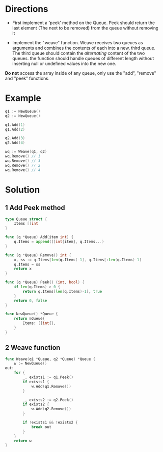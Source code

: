 # Directions

- First implement a 'peek' method on the Queue. Peek should return the last element
  (The next to be removed) from the queue without removing it

- Implement the "weave" function. Weave receives two queues as arguments and combines the contents of each into a new, third queue.
  The third queue should contain the _alternating_ content of the two queues. the function should handle queues of different length without inserting null or undefined values into the new one.

**Do not** access the array inside of any queue, only use the "add", "remove" and "peek" functions.

# Example

```go
q1 := NewQueue()
q2 := NewQueue()

q1.Add(1)
q1.Add(2)

q2.Add(3)
q2.Add(4)

wq := Weave(q1, q2)
wq.Remove() // 1
wq.Remove() // 3
wq.Remove() // 2
wq.Remove() // 4
```

# Solution

## 1 Add Peek method

```go
type Queue struct {
	Items []int
}

func (q *Queue) Add(item int) {
	q.Items = append([]int{item}, q.Items...)
}

func (q *Queue) Remove() int {
	x, ss := q.Items[len(q.Items)-1], q.Items[:len(q.Items)-1]
	q.Items = ss
	return x
}

func (q *Queue) Peek() (int, bool) {
	if len(q.Items) > 0 {
		return q.Items[len(q.Items)-1], true
	}
	return 0, false
}

func NewQueue() *Queue {
	return &Queue{
		Items: []int{},
	}
}
```

## 2 Weave function

```go
func Weave(q1 *Queue, q2 *Queue) *Queue {
	w := NewQueue()
out:
	for {
		_, exists1 := q1.Peek()
		if exists1 {
			w.Add(q1.Remove())
		}

		_, exists2 := q2.Peek()
		if exists2 {
			w.Add(q2.Remove())
		}

		if !exists1 && !exists2 {
			break out
		}
	}
	return w
}
```
